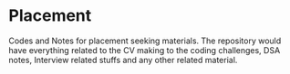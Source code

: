 # Placement
Codes and Notes for placement seeking materials.
The repository would have everything related to the CV making to the coding challenges, DSA notes, Interview related stuffs and any other related material.
